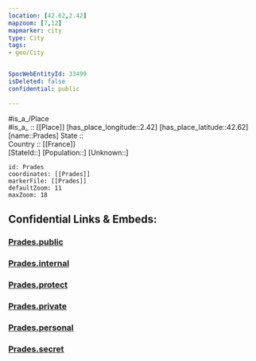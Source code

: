 ```yaml
---
location: [42.62,2.42] 
mapzoom: [7,12] 
mapmarker: city 
type: City
tags:
- geo/City


SpocWebEntityId: 33499
isDeleted: false
confidential: public

---
```

#is_a_/Place  
#is_a_ :: [[Place]] 
[has_place_longitude::2.42] 
[has_place_latitude::42.62] 
[name::Prades] 
State ::  
Country :: [[France]]  
[StateId::] 
[Population::] 
[Unknown::] 


```leaflet
id: Prades
coordinates: [[Prades]] 
markerFile: [[Prades]] 
defaultZoom: 11 
maxZoom: 18
```


## Confidential Links & Embeds: 

### [Prades.public](/_public/\Earth\Continent\Europe\Europe~West\France\regions~France\Occitanie\departments~Occitanie\Pyrénées-Orientales\communes~Pyrénées-Orientales\Prades\cities~PradesPrades.public.md) 

### [Prades.internal](/_internal/\Earth\Continent\Europe\Europe~West\France\regions~France\Occitanie\departments~Occitanie\Pyrénées-Orientales\communes~Pyrénées-Orientales\Prades\cities~PradesPrades.internal.md) 

### [Prades.protect](/_protect/\Earth\Continent\Europe\Europe~West\France\regions~France\Occitanie\departments~Occitanie\Pyrénées-Orientales\communes~Pyrénées-Orientales\Prades\cities~PradesPrades.protect.md) 

### [Prades.private](/_private/\Earth\Continent\Europe\Europe~West\France\regions~France\Occitanie\departments~Occitanie\Pyrénées-Orientales\communes~Pyrénées-Orientales\Prades\cities~PradesPrades.private.md) 

### [Prades.personal](/_personal/\Earth\Continent\Europe\Europe~West\France\regions~France\Occitanie\departments~Occitanie\Pyrénées-Orientales\communes~Pyrénées-Orientales\Prades\cities~PradesPrades.personal.md) 

### [Prades.secret](/_secret/\Earth\Continent\Europe\Europe~West\France\regions~France\Occitanie\departments~Occitanie\Pyrénées-Orientales\communes~Pyrénées-Orientales\Prades\cities~PradesPrades.secret.md)

